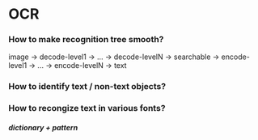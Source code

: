 # OCR

### How to make recognition tree smooth?

image -> decode-level1 -> ... -> decode-levelN -> searchable -> encode-level1 -> ... -> encode-levelN -> text


### How to identify text / non-text objects?

### How to recongize text in various fonts?

##### dictionary + pattern

